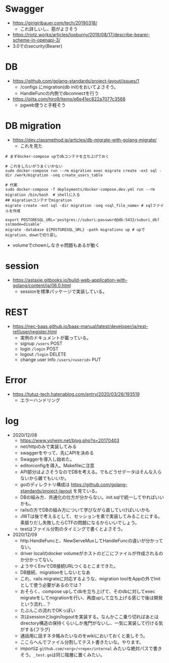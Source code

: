 # Swagger
- https://girigiribauer.com/tech/20190318/
  - これ詳しいし、筋がよさそう
- https://riotz.works/articles/lopburny/2019/08/17/describe-bearer-scheme-in-openapi-3/
-  3.0でのsecurity(Bearer)


# DB
- https://github.com/golang-standards/project-layout/issues/1
  - /configs にmigration(db init)をおいてよさそう。
  - HandleFuncの内側でdbconnectを行う
- https://qiita.com/hiro9/items/e6e41ec822a7077c3568
  - pgweb使うと手軽そう

# DB migration
- https://dev.classmethod.jp/articles/db-migrate-with-golang-migrate/
  - これを見た
```shell
# まずdocker-compose upでdbコンテナを立ち上げておく

# これをしたいがうまくいかない
sudo docker-compose run --rm migration exec migrate create -ext sql -dir /work/migration -seq create_users_table

# 代案
sudo docker-compose -f deployments/docker-compose.dev.yml run --rm migration /bin/bash  # shellに入る
## migrationコンテナでmigration
migrate create -ext sql -dir migration -seq <sql_file_name> # sqlファイルを作成

export POSTGRESQL_URL='postgres://suburi:password@db:5432/suburi_db?sslmode=disable'
migrate -database ${POSTGRESQL_URL} -path migrations up # upでmigration、downで切り戻し
```
- volumeでchownしなきゃ問題もあるが動く

# session
- https://astaxie.gitbooks.io/build-web-application-with-golang/content/ja/06.0.html
  - sessionを標準パッケージで実装している。

# REST
- https://nec-baas.github.io/baas-manual/latest/developer/ja/rest-ref/user/register.html
  - 実例のドキュメントが載っている。
  - signup `/users` POST
  - login `/login` POST
  - logout `/login` DELETE
  - change user info `/users/<userid>` PUT

# Error
- https://tutuz-tech.hatenablog.com/entry/2020/03/26/193519
  - エラーハンドリング

# log
- 2020/12/08
  - https://www.yoheim.net/blog.php?q=20170403
  - net/httpのみで実装してみる
  - swaggerをやって、先にAPIを決める
  - Swaggerを導入し始めた。
  - editorconfigを導入。Makefileに注意
  - API部分はよさそうなのでDBを考える。でもどうせデータはそんな入らないから雑でもいいか。
  - goのディレクトリ構成は https://github.com/golang-standards/project-layout を見ている。
  - DBの組み方、共通化の仕方が分からない。init.sqlで統一してやればいいかも。
  - railsの方でDBの組み方について学びながら直していけばいいかも
  - JWTは後で考えるとして、セッションを素で実装してみることにする。素振りだし失敗したらCTFの問題になるからいいでしょう。
  - testはファイル分割のタイミングで書くとよさそう。
- 2020/12/09
  - http.HandleFuncと、NewServeMuxしてHandleFuncの違いが分かってない。
  - driver localのdocker volumeがホストのどこにファイルが作成されるのか分かってない。
  - ようやくEnvでDB接続URLつくるとこまできた。
  - DB接続、migrationをしないとなあ
  - これ、rails migrateに対応するような、migration toolをAppの外でInitとして使う必要があるのでは？
  - おそらく、compose upしてdbを立ち上げて、そのdbに対してexec migrateをしてmigrationを行い、再度upして立ち上げる感じで後は開発という流れ...？
  - たぶんこの流れでOKっぽい
  - 次はsessionとlogin/logoutを実装する。なんかここ乗り切ればあとはdirectory構造の保持くらいしか鬼門がないし、一気に実装して行ける気がする(フラグ)
  - 通話用に話すネタ帳みたいなのをwikiにおいておくと楽しそう。
  - ここらへんでファイル分割してテスト書きたいな。やります。
  - importは ``github.com/<org>/<repo>/internal`` みたいな絶対パスで書きそう。``_test.go``は同じ階層に置くみたい。
